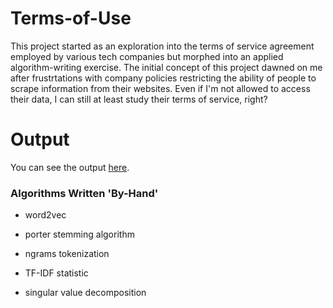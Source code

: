 # Terms-of-Use
This project started as an exploration into the terms of service agreement employed by various tech companies but morphed into an applied algorithm-writing exercise. The initial concept of this project dawned on me after frustrtations with company policies restricting the ability of people to scrape information from their websites. Even if I'm not allowed to access their data, I can still at least study their terms of service, right?

# Output

You can see the output [here](https://github.com/Ckrenzer/Terms-of-Use/blob/main/terms-of-service.pdf).

### Algorithms Written 'By-Hand'

-	word2vec

-	porter stemming algorithm

-	ngrams tokenization

-	TF-IDF statistic

-	singular value decomposition

